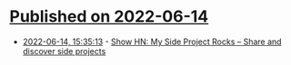 # [Published on 2022-06-14](index.md)

* [2022-06-14, 15:35:13](https://news.ycombinator.com/item?id=31741018) - [Show HN: My Side Project Rocks – Share and discover side projects](https://mysideproject.rocks/)
